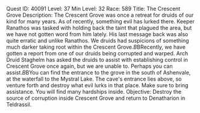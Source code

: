 Quest ID: 40091
Level: 37
Min Level: 32
Race: 589
Title: The Crescent Grove
Description: The Crescent Grove was once a retreat for druids of our kind for many years. As of recently, something evil has lurked there. Keeper Ranathos was tasked with holding back the taint that plagued the area, but we have not gotten word from him lately. His last message back was also quite erratic and unlike Ranathos. We druids had suspicions of something much darker taking root within the Crescent Grove.$B$BRecently, we have gotten a report from one of our druids being corrupted and warped. Arch Druid Staghelm has asked the druids to assist with establishing control in Crescent Grove once again, but we are unable to. Perhaps you can assist.$B$BYou can find the entrance to the grove in the south of Ashenvale, at the waterfall to the Mystral Lake. The cave's entrance lies above, so venture forth and destroy what evil lurks in that place. Make sure to bring assistance. You will find many hardships inside.
Objective: Destroy the source of corruption inside Crescent Grove and return to Denatharion in Teldrassil.
